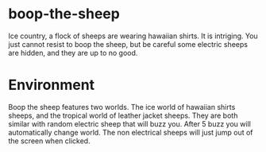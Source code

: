 # boop-the-sheep

Ice country, a flock of sheeps are wearing hawaiian shirts. It is intriging. You just cannot resist to boop the sheep, but be careful some electric sheeps are hidden, and they are up to no good.

# Environment
Boop the sheep features two worlds. The ice world of hawaiian shirts sheeps, and the tropical world of leather jacket sheeps. They are both similar with random electric sheep that will buzz you. After 5 buzz you will automatically change world. The non electrical sheeps will just jump out of the screen when clicked.

